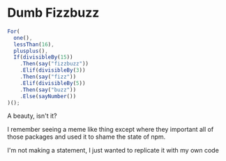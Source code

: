 # Dumb Fizzbuzz

```javascript
For(
  one(),
  lessThan(16),
  plusplus(),
  If(divisibleBy(15))
    .Then(say("fizzbuzz"))
    .Elif(divisibleBy(3))
    .Then(say("fizz"))
    .Elif(divisibleBy(5))
    .Then(say("buzz"))
    .Else(sayNumber())
)();
```

A beauty, isn't it?

I remember seeing a meme like thing except where they important all of those packages and used it to shame the state of npm.

I'm not making a statement, I just wanted to replicate it with my own code
